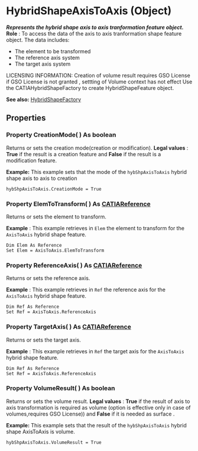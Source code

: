 # HybridShapeAxisToAxis (Object)

**_Represents the hybrid shape axis to axis tranformation feature object._**
**Role** : To access the data of the axis to axis tranformation shape feature object. The data includes:

  * The element to be transformed
  * The reference axis system
  * The target axis system

LICENSING INFORMATION: Creation of volume result requires GSO License
if GSO License is not granted , settting of Volume context has not effect
Use the CATIAHybridShapeFactory to create HybridShapeFeature object.

**See also:**      [HybridShapeFactory](../GSMInterfaces/interface_HybridShapeFactory_68680.md)

## Properties

### Property **CreationMode**( ) As boolean

Returns or sets the creation mode(creation or modification).
**Legal values** : **True** if the result is a creation feature and **False** if the result is a modification feature.

**Example:**      This example sets that the mode of the `hybShpAxisToAxis` hybrid shape axis to axis to creation

```VBScript
hybShpAxisToAxis.CreationMode = True

```

### Property **ElemToTransform**( ) As [CATIAReference](../InfInterfaces/interface_Reference_17481.md)

Returns or sets the element to transform.

**Example** :      This example retrieves in `Elem` the element to transform for the `AxisToAxis` hybrid shape feature.

```VBScript
Dim Elem As Reference
Set Elem = AxisToAxis.ElemToTransform

```

### Property **ReferenceAxis**( ) As [CATIAReference](../InfInterfaces/interface_Reference_17481.md)

Returns or sets the reference axis.

**Example** :      This example retrieves in `Ref` the reference axis for the `AxisToAxis` hybrid shape feature.

```VBScript
Dim Ref As Reference
Set Ref = AxisToAxis.ReferenceAxis

```

### Property **TargetAxis**( ) As [CATIAReference](../InfInterfaces/interface_Reference_17481.md)

Returns or sets the target axis.

**Example** :      This example retrieves in `Ref` the target axis for the `AxisToAxis` hybrid shape feature.

```VBScript
Dim Ref As Reference
Set Ref = AxisToAxis.ReferenceAxis

```

### Property **VolumeResult**( ) As boolean

Returns or sets the volume result.
**Legal values** : **True** if the result of axis to axis transformation is required as volume (option is effective only in case of volumes,requires GSO License)) and **False** if it is needed as surface .

**Example:**      This example sets that the result of the `hybShpAxisToAxis` hybrid shape AxisToAxis is volume.

```VBScript
hybShpAxisToAxis.VolumeResult = True

```